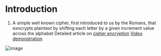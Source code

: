 # Introduction
1. A simple well known cipher, first introduced to us by the Romans, that exncrypts plaintext by shifting each letter by a given increment value across the alphabet
Detailed article on [cipher encryption]()
[Video demonstration](https://www.youtube.com/watch?v=gl-9UJF_GFM&t=9s)

![image](https://user-images.githubusercontent.com/77082071/151170790-61e26a5a-d036-4dba-a2b4-f7ddac8916c3.png)
